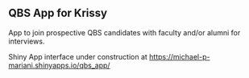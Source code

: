 ## QBS App for Krissy

App to join prospective QBS candidates with faculty and/or alumni for interviews.

Shiny App interface under construction at https://michael-p-mariani.shinyapps.io/qbs_app/
